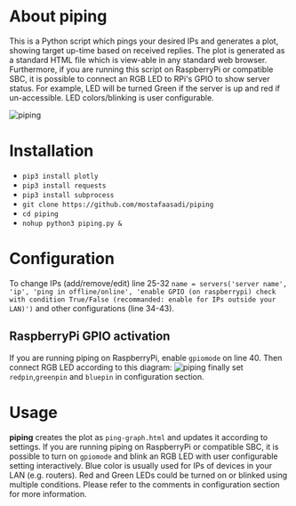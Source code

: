 # About piping
This is a Python script which pings your desired IPs and generates a plot, showing target up-time based on received replies.
The plot is generated as a standard HTML file which is view-able in any standard web browser.
Furthermore, if you are running this script on RaspberryPi or compatible SBC, it is possible to connect an RGB LED to RPi's GPIO 
to show server status. For example, LED will be turned Green if the server is up and red if un-accessible. LED colors/blinking is 
user configurable. 

![piping](https://raw.githubusercontent.com/mostafaasadi/piping/master/screenshot.png)

# Installation
- `pip3 install plotly`
- `pip3 install requests`
- `pip3 install subprocess`
- `git clone https://github.com/mostafaasadi/piping`
- `cd piping`
- `nohup python3 piping.py &`

# Configuration
To change IPs (add/remove/edit) line 25-32
`` name = servers('server name',
'ip',
'ping in offline/online',
'enable GPIO (on raspberrypi) check with condition True/False (recommanded: enable for IPs outside your LAN)') ``
and other configurations (line 34-43).

## RaspberryPi GPIO activation
If you are running piping on RaspberryPi, enable `gpiomode` on line 40. Then connect RGB LED according to this diagram: 
![piping](https://raw.githubusercontent.com/mostafaasadi/piping/master/physical-pin-numbers.png)
finally set `redpin`,`greenpin` and `bluepin` in configuration section.

# Usage
**piping** creates the plot as `ping-graph.html` and updates it according to settings. 
If you are running piping on RaspberryPi or compatible SBC, it is possible to turn on `gpiomode` and blink an RGB LED with user
configurable setting interactively. Blue color is usually used for IPs of devices in your LAN (e.g. routers).
Red and Green LEDs could be turned on or blinked using multiple conditions. Please refer to the comments in configuration section
for more information.
